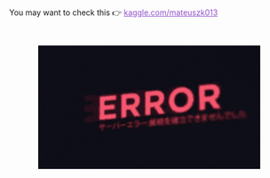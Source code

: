 You may want to check this :point_right: <a href="https://www.kaggle.com/mateuszk013" style="color: #9150CB">kaggle.com/mateuszk013</a>

<br>
<p align="center">
    <img src="error.gif" width=400px>
</p>
<br>

